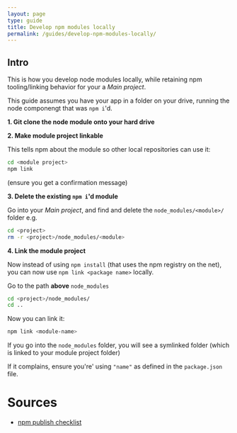 ```yaml
---
layout: page
type: guide
title: Develop npm modules locally
permalink: /guides/develop-npm-modules-locally/
---
```


## Intro

This is how you develop node modules locally, while retaining npm tooling/linking behavior for your a _Main project_.

This guide assumes you have your app in a folder on your drive, running the node componengt that was `npm i`'d.

 **1. Git clone the node module onto your hard drive**

 **2. Make module project linkable**

This tells npm about the module so other local repositories can use it:

```sh
cd <module project>
npm link
```
(ensure you get a confirmation message)

**3. Delete the existing `npm i`'d module**

Go into your _Main project_, and find and delete the `node_modules/<module>/` folder
e.g.

```sh
cd <project>
rm -r <project>/node_modules/<module>
```

**4. Link the module project**

Now instead of using `npm install` (that uses the npm registry on the net), you can now use `npm link <package name>` locally.

Go to the path **above** `node_modules`

```sh
cd <project>/node_modules/
cd ..
```

Now you can link it:

```sh
npm link <module-name>
```

If you go into the `node_modules` folder, you will see a symlinked folder (which is linked to your module project folder)

If it complains, ensure you're' using `"name"` as defined in the `package.json` file.

# Sources

* [npm publish checklist](http://ericdouglas.github.io/2015/09/27/checklist-for-your-new-open-source-javascript-project/)

